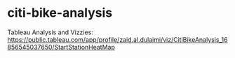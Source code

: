 # citi-bike-analysis

Tableau Analysis and Vizzies: https://public.tableau.com/app/profile/zaid.al.dulaimi/viz/CitiBikeAnalysis_16856545037650/StartStationHeatMap
